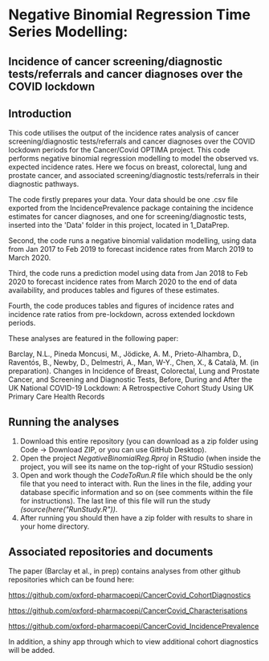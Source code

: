 # Negative Binomial Regression Time Series Modelling: 
## Incidence of cancer screening/diagnostic tests/referrals and cancer diagnoses over the COVID lockdown 

## Introduction
This code utilises the output of the incidence rates analysis of cancer screening/diagnostic tests/referrals and cancer diagnoses over the COVID lockdown periods for the Cancer/Covid OPTIMA project. This code performs negative binomial regression modelling to model the observed vs. expected incidence rates. Here we focus on breast, colorectal, lung and prostate cancer, and associated screening/diagnostic tests/referrals in their diagnostic pathways.

The code firstly prepares your data. Your data should be one .csv file exported from the IncidencePrevalence package containing the incidence estimates for cancer diagnoses, and one for screening/diagnostic tests, inserted into the 'Data' folder in this project, located in 1_DataPrep.

Second, the code runs a negative binomial validation modelling, using data from Jan 2017 to Feb 2019 to forecast incidence rates from March 2019 to March 2020.

Third, the code runs a prediction model using data from Jan 2018 to Feb 2020 to forecast incidence rates from March 2020 to the end of data availability, and produces tables and figures of these estimates. 

Fourth, the code produces tables and figures of incidence rates and incidence rate ratios from pre-lockdown, across extended lockdown periods.

These analyses are featured in the following paper:

Barclay, N.L., Pineda Moncusi, M., Jödicke, A. M., Prieto-Alhambra, D., Raventós, B., Newby, D., Delmestri, A., Man, W-Y., Chen, X., & Català, M. (in preparation). Changes in Incidence of Breast, Colorectal, Lung and Prostate Cancer, and Screening and Diagnostic Tests, Before, During and After the UK National COVID-19 Lockdown: A Retrospective Cohort Study Using UK Primary Care Health Records

## Running the analyses
1) Download this entire repository (you can download as a zip folder using Code -> Download ZIP, or you can use GitHub Desktop). 
2) Open the project <i>NegativeBinomialReg.Rproj</i> in RStudio (when inside the project, you will see its name on the top-right of your RStudio session)
3) Open and work though the <i>CodeToRun.R</i> file which should be the only file that you need to interact with. Run the lines in the file, adding your database specific information and so on (see comments within the file for instructions). The last line of this file will run the study <i>(source(here("RunStudy.R"))</i>.     
4) After running you should then have a zip folder with results to share in your home directory.

## Associated repositories and documents
The paper (Barclay et al., in prep) contains analyses from other github repositories which can be found here:

https://github.com/oxford-pharmacoepi/CancerCovid_CohortDiagnostics

https://github.com/oxford-pharmacoepi/CancerCovid_Characterisations

https://github.com/oxford-pharmacoepi/CancerCovid_IncidencePrevalence


In addition, a shiny app through which to view additional cohort diagnostics will be added.
